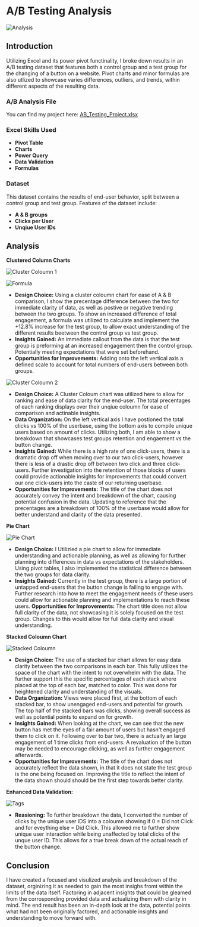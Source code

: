 # A/B Testing Analysis 

![Analysis](https://github.com/Billy-Shelton/AB-Testing-Analysis-Project/blob/main/.Pictures/Screenshot%202025-05-04%20030045.png)

## Introduction 

Utilizing Excel and its power pivot functinality, I broke down results in an A/B testing dataset that features both a control group and a test group for the changing of a button on a website. Pivot charts and minor formulas are also utlized to showcase varies differences, outliers, and trends, within different aspects of the resulting data. 

### A/B Analysis File
You can find my project here: [AB_Testing_Project.xlsx](https://github.com/Billy-Shelton/AB-Testing-Analysis-Project/blob/main/AB%20Testing%20Analysis/AB%20Testing%20Project.xlsx)

### Excel Skills Used
- **Pivot Table**
- **Charts**
- **Power Query**
- **Data Validation**
- **Formulas**

### Dataset
This dataset contains the results of end-user behavior, split between a control group and test group. Features of the dataset include:
- **A & B groups**
- **Clicks per User**
- **Unqiue User IDs**

## Analysis

**Clustered Column Charts**

![Cluster Coloumn 1](https://github.com/Billy-Shelton/AB-Testing-Analysis-Project/blob/main/.Pictures/Screenshot%202025-05-04%20030125.png)

![Formula](https://github.com/Billy-Shelton/AB-Testing-Analysis-Project/blob/main/.Pictures/Screenshot%202025-05-02%20211235.png)

- **Design Choice:** Using a cluster coloumn chart for ease of A & B comparison, I show the precentage difference between the two for immediate clarity of data, as well as postive or negative trending between the two groups. To show an increased difference of total engagement, a formula was utilized to calculate and implement the +12.8% increase for the test group, to allow exact understanding of the different results beetween the control group vs test group.
- **Insights Gained:** An immediate callout from the data is that the test group is preforming at an increased engagement then the control group. Potentially meeting expectations that were set beforehand.
- **Opportunities for Improvements:** Adding onto the left vertical axis a defined scale to account for total numbers of end-users between both groups.


![Cluster Coloumn 2](https://github.com/Billy-Shelton/AB-Testing-Analysis-Project/blob/main/.Pictures/Screenshot%202025-05-04%20030200.png)

- **Design Choice:** A Cluster Coloum chart was utilized here to allow for ranking and ease of data clarity for the end-user. The total precentages of each ranking displays over their unqiue coloumn for ease of comparison and actinable insights.  
- **Data Organization:** On the left vertical axis I have postioned the total clicks vs 100% of the userbase, using the bottom axis to compile unique users based on amount of clicks. Utilizing both, I am able to show a breakdown that showcases test groups retention and engaement vs the button change.
- **Insights Gained:** While there is a high rate of one click-users, there is a dramatic drop off when moving over to our two click-users, however there is less of a drastic drop off between two click and three click-users. Further investigation into the retention of those blocks of users could provide actionable insights for improvements that could convert our one click-users into the caste of our returning userbase.
- **Opportunities for Improvements:** The title of the chart does not accurately convey the intent and breakdown of the chart, causing potential confusion in the data. Updating to reference that the precentages are a breakdown of 100% of the userbase would allow for better understand and clarity of the data presented.


**Pie Chart**

![Pie Chart](https://github.com/Billy-Shelton/AB-Testing-Analysis-Project/blob/main/.Pictures/Screenshot%202025-05-04%20030226.png)

- **Design Choice:** I Utilizied a pie chart to allow for immediate understanding and actionable planning, as well as allowing for further planning into differences in data vs expectations of the stakeholders. Using pivot tables, I also implemented the statistical difference between the two groups for data clarity.
- **Insights Gained:** Currently in the test group, there is a large portion of untapped end-users that the button change is failing to engage with. Further research into how to meet the engagement needs of these users could allow for actionable planning and implementations to reach these users.
**Opportunities for Improvements:** The chart title does not allow full clarity of the data, not showcasing it is solely focused on the test group. Changes to this would allow for full data clarity and visual understanding.

**Stacked Coloumn Chart**

![Stacked Coloumn](https://github.com/Billy-Shelton/AB-Testing-Analysis-Project/blob/main/.Pictures/Screenshot%202025-05-04%20030310.png)

- **Design Choice:** The use of a stacked bar chart allows for easy data clarity between the two comparisons in each bar. This fully utilizes the space of the chart with the intent to not overwhelm with the data. The further support this the specific percentages of each stack where placed at the top of each bar, matched to color. This was done for heightened clarity and understanding of the visuals. 
- **Data Organization:** Views were placed first, at the bottom of each stacked bar, to show unengaged end-users and potential for growth. The top half of the stacked bars was clicks, showing overall success as well as potential points to expand on for growth.
- **Insights Gained:** When looking at the chart, we can see that the new button has met the eyes of a fair amount of users but hasn't engaged them to click on it. Following over to bar two, there is actually an large engagement of 1 time clicks from end-users. A revaluation of the button may be needed to encourage clicking, as well as further engagement afterwards. 
- **Opportunities for Improvements:** The title of the chart does not accurately reflect the data shown, in that it does not state the test group is the one being focused on. Improving the title to reflect the intent of the data shown should should be the first step towards better clarity.

**Enhanced Data Validation:**

![Tags](https://github.com/Billy-Shelton/AB-Testing-Analysis-Project/blob/main/.Pictures/Screenshot%202025-05-06%20000314.png?raw=true)

- **Reasioning:** To further breakdown the data, I converted the number of clicks by the unique user IDS into a coloumn showing if 0 = Did not Click and for eveything else = Did Click. This allowed me to further show unique user interaction while being unaffected by total clicks of the unque user ID. This allows for a true break down of the actual reach of the button change.  

## Conclusion
I have created a focused and visulized analysis and breakdown of the dataset, orginizing it as needed to gain the most insighs fromt within the limits of the data itself. Factoring in adjacent insights that could be gleamed from the corrosponding provided data and actualizing them with clarity in mind. The end result has been an in-depth look at the data, potential points what had not been originally factored, and actionable insights and understanding to move forward with.





  

